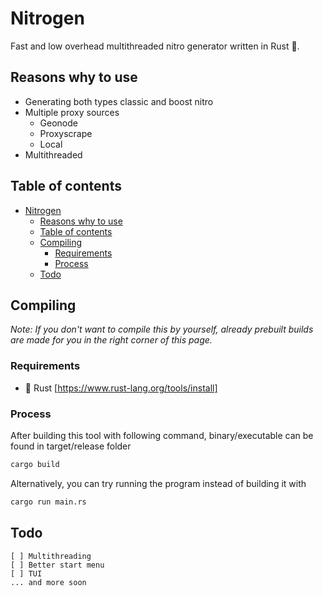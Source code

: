 # Nitrogen

Fast and low overhead multithreaded nitro generator written in Rust 🚀.

## Reasons why to use
- Generating both types classic and boost nitro
- Multiple proxy sources
  - Geonode
  - Proxyscrape
  - Local
- Multithreaded

## Table of contents
- [Nitrogen](#nitrogen)
  - [Reasons why to use](#reasons-why-to-use)
  - [Table of contents](#table-of-contents)
  - [Compiling](#compiling)
    - [Requirements](#requirements)
    - [Process](#process)
  - [Todo](#todo)

## Compiling

_Note: If you don't want to compile this by yourself, already prebuilt builds are made for you in the right corner of this page._

### Requirements
- 🦀 Rust [https://www.rust-lang.org/tools/install]

### Process

After building this tool with following command, binary/executable can be found in target/release folder
```bash
cargo build
```
Alternatively, you can try running the program instead of building it with
```bash
cargo run main.rs
```

## Todo
```
[ ] Multithreading
[ ] Better start menu
[ ] TUI
... and more soon
```
